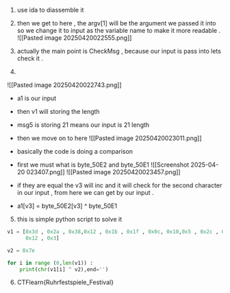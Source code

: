1. use ida to diassemble it

2. then we get to here , the argv[1] will be the argument we passed it into so we change it to input as the variable name to make it more readable . 
![[Pasted image 20250420022555.png]]

3. actually the main point is CheckMsg , because our input is pass into lets check it . 
4. 
![[Pasted image 20250420022743.png]]
- a1 is our input 
- then v1 will storing the length 
- msg5 is storing 21 means our input is 21 length 
- then we move on to here
![[Pasted image 20250420023011.png]]

- basically the code is doing a comparison 
- first we must what is byte_50E2 and byte_50E1 
![[Screenshot 2025-04-20 023407.png]]
![[Pasted image 20250420023457.png]]

- if they are equal the v3 will inc and it will check for the second character in our input , from here we can get by our input . 
- a1[v3] = byte_50E2[v3] ^ byte_50E1 

5. this is simple python script to solve it 
```python
v1 = [0x3d , 0x2a , 0x38,0x12 , 0x1b , 0x1f , 0x0c, 0x10,0x5 , 0x2c , 0x0b , 0x16 , 0x0c, 0x18 , 0x1B , 0x0d , 0x0a , 0x0d, 0x0e, 0x17,0x1b , 0x12,0x1b ,0x21 , 0x38 , 0x1b , 0x0d, 0x0a , 0x17,0x8 , 0x1f ,
      0x12 , 0x3]

v2 = 0x7e

for i in range (0,len(v1)) :
    print(chr(v1[i] ^ v2),end='')
```

6. CTFlearn{Ruhrfestspiele_Festival}

